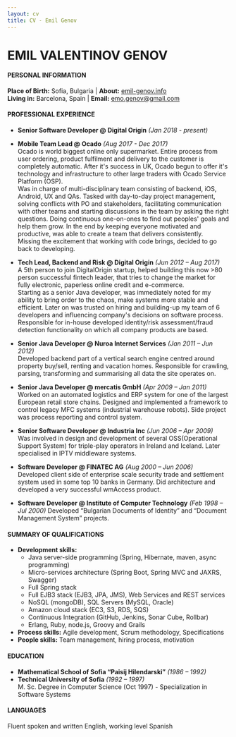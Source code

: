 ```yaml
---
layout: cv
title: CV - Emil Genov
---
```

# EMIL VALENTINOV GENOV

#### PERSONAL INFORMATION
**Place of Birth:** Sofia, Bulgaria | **About:** [emil-genov.info](http://emil-genov.info)  
**Living in:** Barcelona, Spain | **Email:** <emo.genov@gmail.com>

#### PROFESSIONAL EXPERIENCE
* **Senior Software Developer @ Digital Origin** *(Jan 2018 - present)*

* **Mobile Team Lead @ Ocado** *(Aug 2017 - Dec 2017)*  
  Ocado is world biggest online only supermarket. Entire process from user ordering, product fulfilment and delivery to the customer is completely automatic. After it's success in UK, Ocado begun to offer it's technology and infrastructure to other large traders with Ocado Service Platform (OSP).  
  Was in charge of multi-disciplinary team consisting of backend, iOS, Android, UX and QAs. Tasked with day-to-day project management, solving conflicts with PO and stakeholders, facilitating communication with other teams and starting discussions in the team by asking the right questions. Doing continuous one-on-ones to find out peoples' goals and help them grow. In the end by keeping everyone motivated and productive, was able to create a team that delivers consistently.  
  Missing the excitement that working with code brings, decided to go back to developing.

* **Tech Lead, Backend and Risk @ Digital Origin** *(Jun 2012 – Aug 2017)*  
  A 5th person to join DigitalOrigin start­up, helped building this now >80 person successful fintech leader, that tries to change the market for fully electronic, paperless on­line credit and e­-commerce.  
  Starting as a senior Java developer, was immediately noted for my ability to bring order to the chaos, make systems more stable and efficient. Later on was trusted on hiring and building­-up my team of 6 developers and influencing company's decisions on software process.   
  Responsible for in­-house developed identity/risk assessment/fraud detection functionality on which all company products are based.

* **Senior Java Developer @ Nuroa Internet Services** *(Jan 2011 – Jun 2012)*  
  Developed backend part of a vertical search engine centred around property buy/sell, renting and vacation homes. Responsible for crawling, parsing, transforming and summarising all data the site operates on.  

* **Senior Java Developer @ mercatis GmbH** *(Apr 2009 – Jan 2011)*  
  Worked on an automated logistics and ERP system for one of the largest European retail store chains. Designed and implemented a framework to control legacy MFC systems (industrial warehouse robots). Side project was process reporting and control system.

* **Senior Software Developer @ Industria Inc** *(Jun 2006 – Apr 2009)*  
  Was involved in design and development of several OSS(Operational Support System) for triple­-play operators in Ireland and Iceland. Later specialised in IPTV middle­ware systems.

* **Software Developer @ FINATEC AG** *(Aug 2000 – Jun 2006)*  
  Developed client side of enterprise scale security trade and settlement system used in some top 10 banks in Germany. Did architecture and developed a very successful wmAccess product.

* **Software Developer @ Institute of Computer Technology** *(Feb 1998 – Jul 2000)*
  Developed “Bulgarian Documents of Identity” and “Document Management System” projects.

#### SUMMARY OF QUALIFICATIONS
* **Development skills:**  
  * Java server­-side programming (Spring, Hibernate, maven, async programming)  
  * Micro­-services architecture (Spring Boot, Spring MVC and JAX­RS, Swagger)  
  * Full Spring stack  
  * Full EJB3 stack (EJB3, JPA, JMS), Web Services and REST services  
  * NoSQL (mongoDB), SQL Servers (MySQL, Oracle)  
  * Amazon cloud stack (EC3, S3, RDS, SQS)  
  * Continuous Integration (GitHub, Jenkins, Sonar Cube, Rollbar)  
  * Erlang, Ruby, node.js, Groovy and Grails  
* **Process skills:** Agile development, Scrum methodology, Specifications
* **People skills:** Team management, hiring process, motivation

#### EDUCATION
* **Mathematical School of Sofia “Paisij Hilendarski”** *(1986 – 1992)*
* **Technical University of Sofia** *(1992 – 1997)*  
  M. Sc. Degree in Computer Science (Oct 1997) - Specialization in Software Systems

#### LANGUAGES
Fluent spoken and written English, working level Spanish
